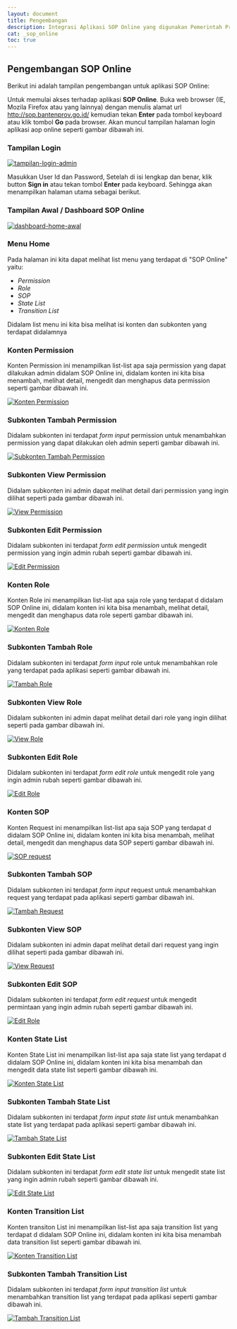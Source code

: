 ```yaml
---
layout: document
title: Pengembangan
description: Integrasi Aplikasi SOP Online yang digunakan Pemerintah Provinsi Banten.
cat: _sop_online
toc: true
---
```


## Pengembangan SOP Online

Berikut ini adalah tampilan pengembangan untuk aplikasi SOP Online:

Untuk memulai akses terhadap aplikasi **SOP Online**. Buka web browser (IE, Mozila Firefox atau yang lainnya) dengan menulis alamat url http://sop.bantenprov.go.id/ kemudian tekan **Enter** pada tombol keyboard atau klik tombol **Go** pada browser. Akan muncul tampilan halaman login aplikasi aop online seperti gambar dibawah ini.

### Tampilan Login 
[![tampilan-login-admin](../images/sop-online/pengembangan/sop-login.png)](../images/sop-online/desain-dan-perancangan/sop-login.png)


Masukkan User Id dan Password, Setelah di isi lengkap dan benar, klik button **Sign in** atau tekan tombol **Enter** pada keyboard. Sehingga akan menampilkan halaman utama sebagai berikut.

### Tampilan Awal / Dashboard SOP Online 
[![dashboard-home-awal](../images/sop-online/pengembangan/sop-dashboard.png)](../images/sop-online/desain-dan-perancangan/sop-dashboard.png)

###  Menu Home
Pada halaman ini kita dapat melihat list menu yang terdapat di "SOP Online" yaitu:

- *Permission*
- *Role*
- *SOP*
- *State List*
- *Transition List*

Didalam list menu ini kita bisa melihat isi konten dan subkonten yang terdapat didalamnya

### Konten Permission
Konten Permission ini menampilkan list-list apa saja permission yang dapat dilakukan admin didalam SOP Online ini, didalam konten ini kita bisa menambah, melihat detail, mengedit dan menghapus data permission seperti gambar dibawah ini. 

[![Konten Permission](../images/sop-online/pengembangan/sop-permission.png)](../images/sop-online/desain-dan-perancangan/sop-permission.png)

### Subkonten Tambah Permission
Didalam subkonten ini terdapat *form input* permission untuk menambahkan permission yang dapat dilakukan oleh admin seperti gambar dibawah ini. 

[![Subkonten Tambah Permission](../images/sop-online/pengembangan/sop-permission-nambah.png)](../images/sop-online/desain-dan-perancangan/sop-permission-nambah.png)

### Subkonten View Permission
Didalam subkonten ini admin dapat melihat detail dari permission yang ingin dilihat seperti pada gambar dibawah ini. 

[![View Permission](../images/sop-online/pengembangan/sop-permission-view.png)](../images/sop-online/desain-dan-perancangan/sop-permission-view.png)


### Subkonten Edit Permission
Didalam subkonten ini terdapat *form edit permission* untuk mengedit permission yang ingin admin rubah seperti gambar dibawah ini. 

[![Edit Permission](../images/sop-online/pengembangan/sop-permission-edit.png)](../images/sop-online/desain-dan-perancangan/sop-permission-edit.png)


### Konten Role
Konten Role ini menampilkan list-list apa saja role yang terdapat d didalam SOP Online ini, didalam konten ini kita bisa menambah, melihat detail, mengedit dan menghapus data role seperti gambar dibawah ini. 

[![Konten Role](../images/sop-online/pengembangan/sop-role.png)](../images/sop-online/desain-dan-perancangan/sop-role.png)

### Subkonten Tambah Role
Didalam subkonten ini terdapat *form input* role untuk menambahkan role yang terdapat pada aplikasi seperti gambar dibawah ini.

[![Tambah Role](../images/sop-online/pengembangan/sop-role-nambah.png)](../images/sop-online/desain-dan-perancangan/sop-role-nambah.png)

### Subkonten View Role
Didalam subkonten ini admin dapat melihat detail dari role yang ingin dilihat seperti pada gambar dibawah ini. 

[![View Role](../images/sop-online/pengembangan/sop-role-view.png)](../images/sop-online/desain-dan-perancangan/sop-role-view.png)

### Subkonten Edit Role
Didalam subkonten ini terdapat *form edit role* untuk mengedit role yang ingin admin rubah seperti gambar dibawah ini.

[![Edit Role](../images/sop-online/pengembangan/sop-role-edit.png)](../images/sop-online/desain-dan-perancangan/sop-role-edit.png)


### Konten SOP
Konten Request ini menampilkan list-list apa saja SOP yang terdapat d didalam SOP Online ini, didalam konten ini kita bisa menambah, melihat detail, mengedit dan menghapus data SOP seperti gambar dibawah ini.

[![SOP request](../images/sop-online/pengembangan/sop-request.png)](../images/sop-online/desain-dan-perancangan/sop-request.png)

### Subkonten Tambah SOP
Didalam subkonten ini terdapat *form input* request untuk menambahkan request yang terdapat pada aplikasi seperti gambar dibawah ini. 

[![Tambah Request](../images/sop-online/pengembangan/sop-request-nambah.png)](../images/sop-online/desain-dan-perancangan/sop-request-nambah.png)

### Subkonten View SOP
Didalam subkonten ini admin dapat melihat detail dari request yang ingin dilihat seperti pada gambar dibawah ini. 

[![View Request](../images/sop-online/pengembangan/sop-request-view.png)](../images/sop-online/desain-dan-perancangan/sop-request-view.png)


### Subkonten Edit SOP 
Didalam subkonten ini terdapat *form edit request* untuk mengedit permintaan yang ingin admin rubah seperti gambar dibawah ini.

[![Edit Role](../images/sop-online/pengembangan/sop-request-edit.png)](../images/sop-online/desain-dan-perancangan/sop-request-edit.png)

### Konten State List
Konten State List ini menampilkan list-list apa saja state list yang terdapat d didalam SOP Online ini, didalam konten ini kita bisa menambah dan  mengedit data state list seperti gambar dibawah ini.

[![Konten State List](../images/sop-online/pengembangan/sop-state-list.png)](../images/sop-online/desain-dan-perancangan/sop-state-list.png)

### Subkonten Tambah State List
Didalam subkonten ini terdapat *form input state list* untuk menambahkan state list yang terdapat pada aplikasi seperti gambar dibawah ini. 

[![Tambah State List](../images/sop-online/pengembangan/sop-state-list-nambah.png)](../images/sop-online/desain-dan-perancangan/sop-state-list-nambah.png)

### Subkonten Edit State List
Didalam subkonten ini terdapat *form edit state list* untuk mengedit state list yang ingin admin rubah seperti gambar dibawah ini. 

[![Edit State List](../images/sop-online/pengembangan/sop-state-list-edit.png)](../images/sop-online/desain-dan-perancangan/sop-state-list-edit.png)

### Konten Transition List
Konten transiton List ini menampilkan list-list apa saja transition list yang terdapat d didalam SOP Online ini, didalam konten ini kita bisa menambah data transition list seperti gambar dibawah ini. 

[![Konten Transition List](../images/sop-online/pengembangan/sop-transition-list.png)](../images/sop-online/desain-dan-perancangan/sop-transition-list.png)

### Subkonten Tambah Transition List
Didalam subkonten ini terdapat *form input transition list* untuk menambahkan transition list yang terdapat pada aplikasi seperti gambar dibawah ini. 

[![Tambah Transition List](../images/sop-online/pengembangan/sop-transition-list-nambah.png)](../images/sop-online/desain-dan-perancangan/sop-transition-list-nambah.png)
